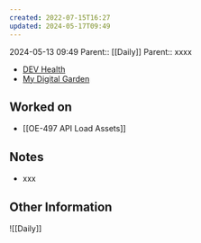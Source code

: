```yaml
---
created: 2022-07-15T16:27
updated: 2024-05-17T09:49
---
```

2024-05-13 09:49
Parent:: [[Daily]] 
Parent:: xxxx

- [DEV Health](https://health-configdev.mixtelematics.com/public/mapshow.htm?id=2001&mapid=1A35514B-E08F-4B7C-90B8-CD1774AE8CA3)
- [My Digital Garden](https://my-digital-garden-ten-inky.vercel.app/)

## Worked on

- [[OE-497 API Load Assets]]

## Notes

- xxx

## Other Information

![[Daily]]
